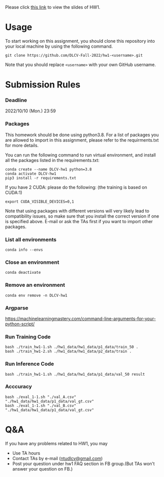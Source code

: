 
Please click [this link](https://docs.google.com/presentation/d/1lXkZrUrV209kMSGn6Lg37rno0Kp_zbdyxOl0K8F9U_E/edit?usp=sharing) to view the slides of HW1.

# Usage
To start working on this assignment, you should clone this repository into your local machine by using the following command.

    git clone https://github.com/DLCV-Fall-2022/hw1-<username>.git
Note that you should replace `<username>` with your own GitHub username.

# Submission Rules
### Deadline
2022/10/10 (Mon.) 23:59


### Packages
This homework should be done using python3.8. For a list of packages you are allowed to import in this assignment, please refer to the requirments.txt for more details.

You can run the following command to run virtual environment, and install all the packages listed in the requirements.txt:

    conda create --name DLCV-hw1 python=3.8
    conda activate DLCV-hw1
    pip3 install -r requirements.txt
    
If you have 2 CUDA: please do the following: (the training is based on CUDA:1)

    export CUDA_VISIBLE_DEVICES=0,1

Note that using packages with different versions will very likely lead to compatibility issues, so make sure that you install the correct version if one is specified above. E-mail or ask the TAs first if you want to import other packages.

### List all environments
    conda info --envs

### Close an environment
    conda deactivate

### Remove an environment
    conda env remove -n DLCV-hw1

### Argparse
https://machinelearningmastery.com/command-line-arguments-for-your-python-script/

### Run Training Code

    bash ./train_hw1-1.sh ./hw1_data/hw1_data/p1_data/train_50 .
    bash ./train_hw1-2.sh ./hw1_data/hw1_data/p2_data/train .
    
### Run Inference Code

    bash ./train_hw1-1.sh ./hw1_data/hw1_data/p1_data/val_50 result
    
### Acccuracy

    bash ./eval_1-1.sh "./val_A.csv" "./hw1_data/hw1_data/p1_data/val_gt.csv"
    bash ./eval_1-1.sh "./val_B.csv" "./hw1_data/hw1_data/p1_data/val_gt.csv"

# Q&A
If you have any problems related to HW1, you may
- Use TA hours
- Contact TAs by e-mail ([ntudlcv@gmail.com](mailto:ntudlcv@gmail.com))
- Post your question under hw1 FAQ section in FB group.(But TAs won't answer your question on FB.)
